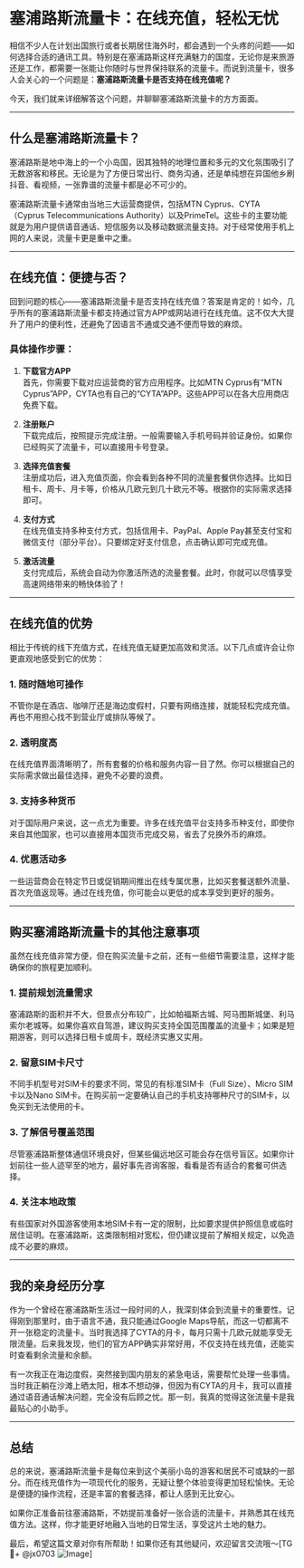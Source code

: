 # 塞浦路斯流量卡：在线充值，轻松无忧

相信不少人在计划出国旅行或者长期居住海外时，都会遇到一个头疼的问题——如何选择合适的通讯工具。特别是在塞浦路斯这样充满魅力的国度，无论你是来旅游还是工作，都需要一张能让你随时与世界保持联系的流量卡。而说到流量卡，很多人会关心的一个问题是：**塞浦路斯流量卡是否支持在线充值呢？**

今天，我们就来详细解答这个问题，并聊聊塞浦路斯流量卡的方方面面。

---

## 什么是塞浦路斯流量卡？

塞浦路斯是地中海上的一个小岛国，因其独特的地理位置和多元的文化氛围吸引了无数游客和移民。无论是为了方便日常出行、商务沟通，还是单纯想在异国他乡刷抖音、看视频，一张靠谱的流量卡都是必不可少的。

塞浦路斯流量卡通常由当地三大运营商提供，包括MTN Cyprus、CYTA（Cyprus Telecommunications Authority）以及PrimeTel。这些卡的主要功能就是为用户提供语音通话、短信服务以及移动数据流量支持。对于经常使用手机上网的人来说，流量卡更是重中之重。

---

## 在线充值：便捷与否？

回到问题的核心——塞浦路斯流量卡是否支持在线充值？答案是肯定的！如今，几乎所有的塞浦路斯流量卡都支持通过官方APP或网站进行在线充值。这不仅大大提升了用户的便利性，还避免了因语言不通或交通不便而导致的麻烦。

### 具体操作步骤：

1. **下载官方APP**  
   首先，你需要下载对应运营商的官方应用程序。比如MTN Cyprus有“MTN Cyprus”APP，CYTA也有自己的“CYTA”APP。这些APP可以在各大应用商店免费下载。

2. **注册账户**  
   下载完成后，按照提示完成注册。一般需要输入手机号码并验证身份。如果你已经购买了流量卡，可以直接用卡号登录。

3. **选择充值套餐**  
   注册成功后，进入充值页面，你会看到各种不同的流量套餐供你选择。比如日租卡、周卡、月卡等，价格从几欧元到几十欧元不等。根据你的实际需求选择即可。

4. **支付方式**  
   在线充值支持多种支付方式，包括信用卡、PayPal、Apple Pay甚至支付宝和微信支付（部分平台）。只要绑定好支付信息，点击确认即可完成充值。

5. **激活流量**  
   支付完成后，系统会自动为你激活所选的流量套餐。此时，你就可以尽情享受高速网络带来的畅快体验了！

---

## 在线充值的优势

相比于传统的线下充值方式，在线充值无疑更加高效和灵活。以下几点或许会让你更直观地感受到它的优势：

### 1. **随时随地可操作**
   不管你是在酒店、咖啡厅还是海边度假村，只要有网络连接，就能轻松完成充值。再也不用担心找不到营业厅或排队等候了。

### 2. **透明度高**
   在线充值界面清晰明了，所有套餐的价格和服务内容一目了然。你可以根据自己的实际需求做出最佳选择，避免不必要的浪费。

### 3. **支持多种货币**
   对于国际用户来说，这一点尤为重要。许多在线充值平台支持多币种支付，即使你来自其他国家，也可以直接用本国货币完成交易，省去了兑换外币的麻烦。

### 4. **优惠活动多**
   一些运营商会在特定节日或促销期间推出在线专属优惠，比如买套餐送额外流量、首次充值返现等。通过在线充值，你可能会以更低的成本享受到更好的服务。

---

## 购买塞浦路斯流量卡的其他注意事项

虽然在线充值非常方便，但在购买流量卡之前，还有一些细节需要注意，这样才能确保你的旅程更加顺利。

### 1. **提前规划流量需求**
   塞浦路斯的面积并不大，但景点分布较广，比如帕福斯古城、阿马图斯城堡、利马索尔老城等。如果你喜欢自驾游，建议购买支持全国范围覆盖的流量卡；如果是短期游客，则可以选择日租卡或周卡，既经济实惠又实用。

### 2. **留意SIM卡尺寸**
   不同手机型号对SIM卡的要求不同，常见的有标准SIM卡（Full Size）、Micro SIM卡以及Nano SIM卡。在购买前一定要确认自己的手机支持哪种尺寸的SIM卡，以免买到无法使用的卡。

### 3. **了解信号覆盖范围**
   尽管塞浦路斯整体通信环境良好，但某些偏远地区可能会存在信号盲区。如果你计划前往一些人迹罕至的地方，最好事先咨询客服，看看是否有适合的套餐可供选择。

### 4. **关注本地政策**
   有些国家对外国游客使用本地SIM卡有一定的限制，比如要求提供护照信息或临时居住证明。在塞浦路斯，这类限制相对宽松，但仍建议提前了解相关规定，以免造成不必要的麻烦。

---

## 我的亲身经历分享

作为一个曾经在塞浦路斯生活过一段时间的人，我深刻体会到流量卡的重要性。记得刚到那里时，由于语言不通，我只能通过Google Maps导航，而这一切都离不开一张稳定的流量卡。当时我选择了CYTA的月卡，每月只需十几欧元就能享受无限流量。后来我发现，他们的官方APP确实非常好用，不仅支持在线充值，还能实时查看剩余流量和余额。

有一次我正在海边度假，突然接到国内朋友的紧急电话，需要帮忙处理一些事情。当时我正躺在沙滩上晒太阳，根本不想动弹，但因为有CYTA的月卡，我可以直接通过语音通话解决问题，完全没有后顾之忧。那一刻，我真的觉得这张流量卡是我最贴心的小助手。

---

## 总结

总的来说，塞浦路斯流量卡是每位来到这个美丽小岛的游客和居民不可或缺的一部分。而在线充值作为一项现代化的服务，无疑让整个体验变得更加轻松愉快。无论是便捷的操作流程，还是丰富的套餐选择，都让人感到无比安心。

如果你正准备前往塞浦路斯，不妨提前准备好一张合适的流量卡，并熟悉其在线充值方法。这样，你才能更好地融入当地的日常生活，享受这片土地的魅力。

最后，希望这篇文章对你有所帮助！如果你还有其他疑问，欢迎留言交流哦～[TG💪+ @jx0703 ![Image](https://github.com/user-attachments/assets/dbca1d08-cadb-493c-b0ec-ad6f7a83f270)]